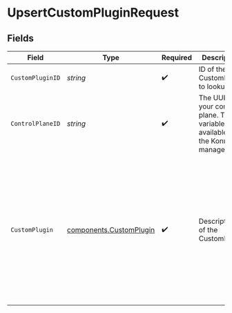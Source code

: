 # UpsertCustomPluginRequest


## Fields

| Field                                                                                                                                                                                                                                                                                                                                                                                                                                                                                                                                                                                                      | Type                                                                                                                                                                                                                                                                                                                                                                                                                                                                                                                                                                                                       | Required                                                                                                                                                                                                                                                                                                                                                                                                                                                                                                                                                                                                   | Description                                                                                                                                                                                                                                                                                                                                                                                                                                                                                                                                                                                                | Example                                                                                                                                                                                                                                                                                                                                                                                                                                                                                                                                                                                                    |
| ---------------------------------------------------------------------------------------------------------------------------------------------------------------------------------------------------------------------------------------------------------------------------------------------------------------------------------------------------------------------------------------------------------------------------------------------------------------------------------------------------------------------------------------------------------------------------------------------------------- | ---------------------------------------------------------------------------------------------------------------------------------------------------------------------------------------------------------------------------------------------------------------------------------------------------------------------------------------------------------------------------------------------------------------------------------------------------------------------------------------------------------------------------------------------------------------------------------------------------------- | ---------------------------------------------------------------------------------------------------------------------------------------------------------------------------------------------------------------------------------------------------------------------------------------------------------------------------------------------------------------------------------------------------------------------------------------------------------------------------------------------------------------------------------------------------------------------------------------------------------- | ---------------------------------------------------------------------------------------------------------------------------------------------------------------------------------------------------------------------------------------------------------------------------------------------------------------------------------------------------------------------------------------------------------------------------------------------------------------------------------------------------------------------------------------------------------------------------------------------------------- | ---------------------------------------------------------------------------------------------------------------------------------------------------------------------------------------------------------------------------------------------------------------------------------------------------------------------------------------------------------------------------------------------------------------------------------------------------------------------------------------------------------------------------------------------------------------------------------------------------------- |
| `CustomPluginID`                                                                                                                                                                                                                                                                                                                                                                                                                                                                                                                                                                                           | *string*                                                                                                                                                                                                                                                                                                                                                                                                                                                                                                                                                                                                   | :heavy_check_mark:                                                                                                                                                                                                                                                                                                                                                                                                                                                                                                                                                                                         | ID of the CustomPlugin to lookup                                                                                                                                                                                                                                                                                                                                                                                                                                                                                                                                                                           |                                                                                                                                                                                                                                                                                                                                                                                                                                                                                                                                                                                                            |
| `ControlPlaneID`                                                                                                                                                                                                                                                                                                                                                                                                                                                                                                                                                                                           | *string*                                                                                                                                                                                                                                                                                                                                                                                                                                                                                                                                                                                                   | :heavy_check_mark:                                                                                                                                                                                                                                                                                                                                                                                                                                                                                                                                                                                         | The UUID of your control plane. This variable is available in the Konnect manager.                                                                                                                                                                                                                                                                                                                                                                                                                                                                                                                         | 9524ec7d-36d9-465d-a8c5-83a3c9390458                                                                                                                                                                                                                                                                                                                                                                                                                                                                                                                                                                       |
| `CustomPlugin`                                                                                                                                                                                                                                                                                                                                                                                                                                                                                                                                                                                             | [components.CustomPlugin](../../models/components/customplugin.md)                                                                                                                                                                                                                                                                                                                                                                                                                                                                                                                                         | :heavy_check_mark:                                                                                                                                                                                                                                                                                                                                                                                                                                                                                                                                                                                         | Description of the CustomPlugin                                                                                                                                                                                                                                                                                                                                                                                                                                                                                                                                                                            | {<br/>"handler": "return { VERSION = '1.0,0', PRIORITY = 500, access = function(self, config) kong.service.request.set_header(config.name, config.value) end }",<br/>"id": "868346aa-1105-4b77-8346-aa1105fb77c4",<br/>"name": "set-header",<br/>"schema": "return { name = 'set-header', fields = { { protocols = require('kong.db.schema.typedefs').protocols_http }, { config = { type = 'record', fields = { { name = { description = 'The name of the header to set.', type = 'string', required = true } }, { value = { description = 'The value for the header.', type = 'string', required = true } } } } } } }"<br/>} |